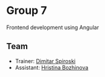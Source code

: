 # Group 7

Frontend development using Angular

## Team

- Trainer: [Dimitar Spiroski](mailto:dimitarspiroski997@gmail.com)
- Assistant: [Hristina Bozhinova](mailto:hristina.bozhinova93@gmail.com)
